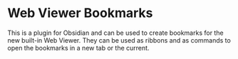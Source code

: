 # Web Viewer Bookmarks
 
 This is a plugin for Obsidian and can be used to create bookmarks for the new built-in Web Viewer.
 They can be used as ribbons and as commands to open the bookmarks in a new tab or the current.